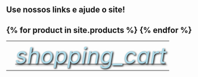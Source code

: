 <script type="module" src="https://unpkg.com/@google/model-viewer/dist/model-viewer.min.js"></script>

<h2>Use nossos links e ajude o site!<h2>

<table style="width:100%">
  {% for product in site.products %}
  <tr>
    <td><model-viewer alt="{{ product.description }}" src="assets/models/{{ product.glb }}" ios-src="assets/models/{{ product.usdz }}#custom=https://tharak.github.io/shopping/banners/{{ product.banner }}" auto-rotate camera-controls magic-leap ar /></td>
    <td><a href="{{ product.link }}"> 
      <i class="material-icons" style="font-size:60px;color:lightblue;text-shadow:2px 2px 4px #000000;">shopping_cart</i>
      </a></td>
  </tr>
  {% endfor %}
</table>
